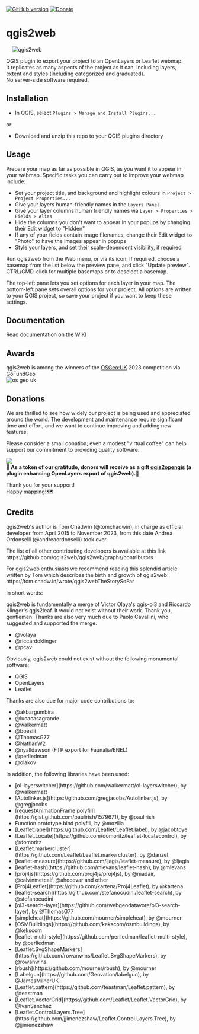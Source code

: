 [![GitHub version](https://badge.fury.io/gh/tomchadwin%2Fqgis2web.svg)](https://badge.fury.io/gh/tomchadwin%2Fqgis2web)
[![Donate](https://img.shields.io/badge/donate%20to-qgis2web-green)](https://www.opengis.it/buy-me-a-coffee/)
<h1>qgis2web</h1>

&nbsp;&nbsp;&nbsp;&nbsp;![qgis2web](https://github.com/qgis2web/qgis2web/blob/master/icons/qgis2web.png)

QGIS plugin to export your project to an OpenLayers or Leaflet webmap.</br>
It replicates as many aspects of the project as it can, including layers, extent and styles (including categorized and graduated).</br>
No server-side software required.

<h2>Installation</h2>
<ul>
    <li>In QGIS, select <code>Plugins > Manage and Install Plugins...</code></li>
</ul>
<p>or:</p>
<ul>
    <li>Download and unzip this repo to your QGIS plugins directory</li>
</ul>

<h2>Usage</h2>
<p>Prepare your map as far as possible in QGIS, as you want it to appear in
your webmap. Specific tasks you can carry out to improve your webmap include:
</p>
<ul>
    <li>Set your project title, and background and highlight colours in 
        <code>Project > Project Properties...</code></li>
    <li>Give your layers human-friendly names in the <code>Layers Panel</code>
    </li>
    <li>Give your layer columns human friendly names via <code>Layer > Properties > Fields > Alias</code></li>
    <li>Hide the columns you don't want to appear in your popups by changing
        their Edit widget to "Hidden"</li>
    <li>If any of your fields contain image filenames, change their Edit
        widget to "Photo" to have the images appear in popups</li>
    <li>Style your layers, and set their scale-dependent visibility, if
        required</li>
</ul>
<p>Run qgis2web from the Web menu, or via its icon. If required, choose a
basemap from the list below the preview pane, and click "Update preview".
CTRL/CMD-click for multiple basemaps or to deselect a basemap.</p>
<p>The top-left pane lets you set options for each layer in your map. The
bottom-left pane sets overall options for your project. All options are written
to your QGIS project, so save your project if you want to keep these settings.
</p>

<h2>Documentation</h2>

Read documentation on the [WIKI](https://qgis2web.github.io/qgis2web/)

<h2>Awards</h2>

qgis2web is among the winners of the [OSGeo:UK](https://uk.osgeo.org/agm/agm2023minutes.html) 2023 competition via GoFundGeo
</br>
![os geo uk](https://github.com/tomchadwin/qgis2web/assets/89784373/275553ce-39bd-42b2-81d3-12e551ce1261)


<h2>Donations</h2>
We are thrilled to see how widely our project is being used and appreciated around the world. The development and maintenance require significant time and effort, and we want to continue improving and adding new features.

Please consider a small donation; even a modest "virtual coffee" can help support our commitment to providing quality software. 

[<img src="https://github.com/tomchadwin/qgis2web/assets/89784373/3bf8e193-e65e-4dc6-a189-a9e669f98b1e">](https://www.opengis.it/buy-me-a-coffee/)
</br><b>🎁 As a token of our gratitude, donors will receive as a gift [qgis2opengis](https://github.com/andreaordonselli/qgis2opengis) (a plugin enhancing OpenLayers export of qgis2web).🎁</b>

Thank you for your support!
</br>Happy mapping!🗺️

<h2>Credits</h2>
qgis2web's author is Tom Chadwin (@tomchadwin), in charge as official developer from April 2015 to November 2023, from this date Andrea Ordonselli (@andreaordonselli) took over.
<p>The list of all other contributing developers is available at this link https://github.com/qgis2web/qgis2web/graphs/contributors
<p>For qgis2web enthusiasts we recommend reading this splendid article written by Tom which describes the birth and growth of qgis2web:
https://tom.chadw.in/wrote/qgis2webTheStorySoFar

<p>In short words:
<p>qgis2web is fundamentally a merge of Victor Olaya's qgis-ol3 and Riccardo
Klinger's qgis2leaf. It would not exist without their work. Thank you,
gentlemen. Thanks are also very much due to Paolo Cavallini, who suggested
and supported the merge.</p>
<ul>
    <li>@volaya</li>
    <li>@riccardoklinger</li>
    <li>@pcav</li>
</ul>

<p>Obviously, qgis2web could not exist without the following monumental
software:</p>
<ul>
    <li>QGIS</li>
    <li>OpenLayers</li>
    <li>Leaflet</li>
</ul>

<p>Thanks are also due for major code contributions to:</p>
<ul>
    <li>@akbargumbira</li>
    <li>@lucacasagrande</li>
    <li>@walkermatt</li>
    <li>@boesiii</li>
    <li>@ThomasG77</li>
    <li>@NathanW2</li>
    <li>@nyalldawson (FTP export for Faunalia/ENEL)</li>
    <li>@perliedman</li>
    <li>@olakov</li>
</ul>

<p>In addition, the following libraries have been used:</p>
<ul>
    <li>[ol-layerswitcher](https://github.com/walkermatt/ol-layerswitcher), by @walkermatt</li>
    <li>[Autolinker.js](https://github.com/gregjacobs/Autolinker.js), by @gregjacobs</li>
    <li>[requestAnimationFrame polyfill](https://gist.github.com/paulirish/1579671), by @paulirish</li>
    <li>Function.prototype.bind polyfill, by @mozilla</li>
    <li>[Leaflet.label](https://github.com/Leaflet/Leaflet.label), by @jacobtoye</li>
    <li>[Leaflet.Locate](https://github.com/domoritz/leaflet-locatecontrol), by @domoritz</li>
    <li>[Leaflet.markercluster](https://github.com/Leaflet/Leaflet.markercluster), by @danzel</li>
    <li>[leaflet-measure](https://github.com/ljagis/leaflet-measure), by @ljagis</li>
    <li>[leaflet-hash](https://github.com/mlevans/leaflet-hash), by @mlevans</li>
    <li>[proj4js](https://github.com/proj4js/proj4js), by @madair, @calvinmetcalf, @ahocevar and other</li>
    <li>[Proj4Leaflet](https://github.com/kartena/Proj4Leaflet), by @kartena</li>
    <li>[leaflet-search](https://github.com/stefanocudini/leaflet-search), by @stefanocudini</li>
    <li>[ol3-search-layer](https://github.com/webgeodatavore/ol3-search-layer), by @ThomasG77</li>
    <li>[simpleheat](https://github.com/mourner/simpleheat), by @mourner</li>
    <li>[OSMBuildings](https://github.com/kekscom/osmbuildings), by @kekscom</li>
    <li>[leaflet-multi-style](https://github.com/perliedman/leaflet-multi-style), by @perliedman</li>
    <li>[Leaflet.SvgShapeMarkers](https://github.com/rowanwins/Leaflet.SvgShapeMarkers), by @rowanwins</li>
    <li>[rbush](https://github.com/mourner/rbush), by @mourner</li>
    <li>[Labelgun](https://github.com/Geovation/labelgun), by @JamesMilnerUK</li>
    <li>[Leaflet.pattern](https://github.com/teastman/Leaflet.pattern), by @teastman</li>
    <li>[Leaflet.VectorGrid](https://github.com/Leaflet/Leaflet.VectorGrid), by @IvanSanchez</li>
    <li>[Leaflet.Control.Layers.Tree](https://github.com/jjimenezshaw/Leaflet.Control.Layers.Tree), by @jjimenezshaw</li>
</ul>
